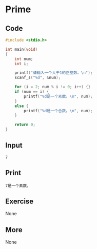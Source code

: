 # Prime

## Code

```C
#include <stdio.h>

int main(void)
{
	int num;
	int i;

	printf("请输入一个大于1的正整数。\n");
	scanf_s("%d", &num);

	for (i = 2; num % i != 0; i++) {}
	if (num == i) {
		printf("%d是一个素数。\n", num);
	}
	else {
		printf("%d是一个合数。\n", num);
	}

	return 0;
}
```

## Input

`7`

## Print

`7是一个素数。`

## Exercise

None

## More

None
